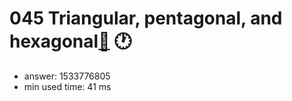 045 Triangular, pentagonal, and hexagonal[:link:](http://projecteuler.net/problem=45)  :clock1:
========================

- answer: 1533776805 
- min used time: 41 ms

